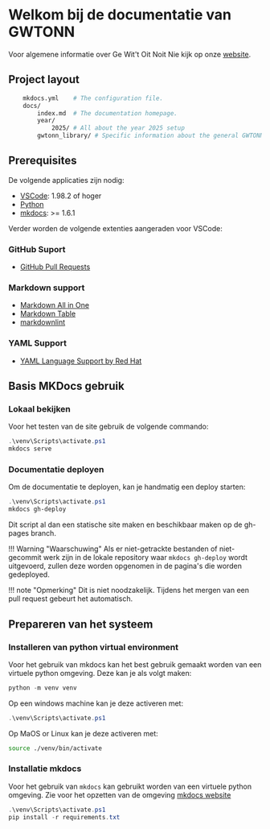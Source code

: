 # Welkom bij de documentatie van GWTONN

Voor algemene informatie over Ge Wit't Oit Noit Nie kijk op onze [website](https://gewittoitnoitnie.nl/).

## Project layout

```bash
    mkdocs.yml    # The configuration file.
    docs/
        index.md  # The documentation homepage.
        year/
            2025/ # All about the year 2025 setup
        gwtonn_library/ # Specific information about the general GWTONN Library support

```

## Prerequisites

De volgende applicaties zijn nodig:

* [VSCode](https://code.visualstudio.com/): 1.98.2 of hoger
* [Python](https://www.python.org/)
* [mkdocs](https://www.mkdocs.org/): >= 1.6.1

Verder worden de volgende extenties aangeraden voor VSCode:

### GitHub Suport

* [GitHub Pull Requests](https://marketplace.visualstudio.com/items?itemName=GitHub.vscode-pull-request-github)

### Markdown support

* [Markdown All in One](https://marketplace.visualstudio.com/items?itemName=yzhang.markdown-all-in-one)
* [Markdown Table](https://marketplace.visualstudio.com/items?itemName=TakumiI.markdowntable)
* [markdownlint](https://marketplace.visualstudio.com/items?itemName=DavidAnson.vscode-markdownlint)

### YAML Support

* [YAML Language Support by Red Hat](https://marketplace.visualstudio.com/items/?itemName=redhat.vscode-yaml)

## Basis MKDocs gebruik

### Lokaal bekijken

Voor het testen van de site gebruik de volgende commando:

```ps1
.\venv\Scripts\activate.ps1
mkdocs serve
```

### Documentatie deployen

Om de documentatie te deployen, kan je handmatig een deploy starten:

```ps1
.\venv\Scripts\activate.ps1
mkdocs gh-deploy
```

Dit script al dan een statische site maken en beschikbaar maken op de gh-pages branch.

!!! Warning "Waarschuwing"
    Als er niet-getrackte bestanden of niet-gecommit werk zijn in de lokale repository waar ```mkdocs gh-deploy``` wordt uitgevoerd, zullen deze worden opgenomen in de pagina's die worden gedeployed.

!!! note "Opmerking"
    Dit is niet noodzakelijk. Tijdens het mergen van een pull request gebeurt het automatisch.

## Prepareren van het systeem

### Installeren van python virtual environment

Voor het gebruik van mkdocs kan het best gebruik gemaakt worden van een virtuele python omgeving. Deze kan je als volgt maken:

```ps1
python -m venv venv
```

Op een windows machine kan je deze activeren met:

```ps1
.\venv\Scripts\activate.ps1
```

Op MaOS or Linux kan je deze activeren met:

```bash
source ./venv/bin/activate
```

### Installatie mkdocs

Voor het gebruik van ```mkdocs``` kan gebruikt worden van een virtuele python omgeving. Zie voor het opzetten van de omgeving [mkdocs website](https://www.mkdocs.org/getting-started/)

```ps1
.\venv\Scripts\activate.ps1
pip install -r requirements.txt
```